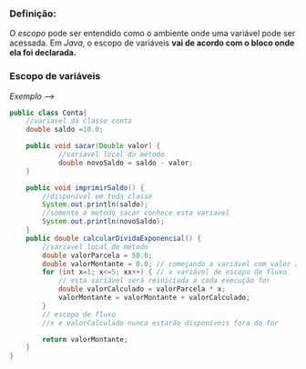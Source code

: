 ### Definição: 
O *escopo* pode ser entendido como o ambiente onde uma variável pode ser acessada. Em *Java*, o escopo de variáveis **vai de acordo com o bloco onde ela foi declarada.**

### Escopo de variáveis
*Exemplo -->*
```java
public class Conta{
	//variavel da classe conta
	double saldo =10.0;

	public void sacar(Double valor) {
			//variavel local do método
			double novoSaldo = saldo - valor;
	}

	public void imprimirSaldo() {
		//disponível em toda classe
		System.out.println(saldo);
		//somente o metodo sacar conhece esta variavel
		System.out.println(novoSaldo);
	}
	public double calcularDividaExponencial() {
		//variavel local de método
		double valorParcela = 50.0;
		double valorMontante = 0.0; // começando a variável com valor zero
		for (int x=1; x<=5; xx++) { // x variável de escopo de fluxo
			// esta variável será reiniciada a cada execução for
			double valorCalculado = valorParcela * x;
			valorMontante = valorMontante + valorCalculado;				
		}
		// escopo de fluxo
		//x e valorCalculado nunca estarão disponíveis fora do for

		return valorMontante;
	}
}
```
